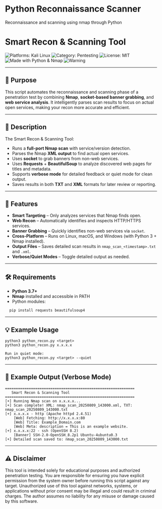 # Python Reconnaissance Scanner
Reconnaissance and scanning using nmap through Python

# Smart Recon & Scanning Tool

![Platforms: Kali Linux](https://img.shields.io/badge/platforms-Kali%20Linux-blue) ![Category: Pentesting](https://img.shields.io/badge/category-Pentesting-red) ![License: MIT](https://img.shields.io/badge/license-MIT-green) ![Made with Python & Nmap](https://img.shields.io/badge/made_with-Python%20%26%20Nmap-yellowgreen) ![Warning](https://img.shields.io/badge/warning-Authorized%20Testing%20Only-orange)

---

## 📌 Purpose
This script automates the reconnaissance and scanning phase of a penetration test by combining **Nmap**, **socket-based banner grabbing**, and **web service analysis**. It intelligently parses scan results to focus on actual open services, making your recon more accurate and efficient.

---

## 📖 Description
The Smart Recon & Scanning Tool:
- Runs a **full-port Nmap scan** with service/version detection.
- Parses the Nmap **XML output** to find actual open services.
- Uses **socket** to grab banners from non-web services.
- Uses **Requests** + **BeautifulSoup** to analyze discovered web pages for titles and metadata.
- Supports **verbose mode** for detailed feedback or quiet mode for clean output.
- Saves results in both **TXT** and **XML** formats for later review or reporting.

---

## 🚀 Features
- **Smart Targeting** – Only analyzes services that Nmap finds open.
- **Web Recon** – Automatically identifies and inspects HTTP/HTTPS services.
- **Banner Grabbing** – Quickly identifies non-web services via `socket`.
- **Cross-Platform** – Runs on Linux, macOS, and Windows (with Python 3 + Nmap installed).
- **Output Files** – Saves detailed scan results in `nmap_scan_<timestamp>.txt` and `.xml`.
- **Verbose/Quiet Modes** – Toggle detailed output as needed.

---

## 🛠 Requirements
- **Python 3.7+**
- **Nmap** installed and accessible in PATH
- Python modules:
```
  pip install requests beautifulsoup4
```
---

## 💡 Example Usage
```Run with verbose output (default)
python3 python_recon.py <target>
python3 python_recon.py x.x.x.x

Run in quiet mode:
python3 python_recon.py <target> --quiet
```
---

## 📜 Example Output (Verbose Mode)
```
============================================================
   Smart Recon & Scanning Tool
============================================================
[+] Running Nmap scan on x.x.x.x...
[+] Scan complete! XML: nmap_scan_20250809_143000.xml, TXT: nmap_scan_20250809_143000.txt
[+] x.x.x.x - http (Apache httpd 2.4.51)
    [Web] Fetching: http://x.x.x.x:80
    [Web] Title: Example_Domain.com
    [Web] Meta: description = This is an example website.
[+] x.x.x.x:22 - ssh (OpenSSH 8.2)
    [Banner] SSH-2.0-OpenSSH_8.2p1 Ubuntu-4ubuntu0.3
[+] Detailed scan saved to: nmap_scan_20250809_143000.txt
```
---

## ⚠️ Disclaimer
This tool is intended solely for educational purposes and authorized penetration testing.
You are responsible for ensuring you have explicit permission from the system owner before running this script against any target.
Unauthorized use of this tool against networks, systems, or applications without prior consent may be illegal and could result in criminal charges.
The author assumes no liability for any misuse or damage caused by this software.
